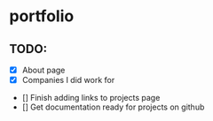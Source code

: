 # portfolio


## TODO:

- [X] About page
- [X] Companies I did work for
- [] Finish adding links to projects page
- [] Get documentation ready for projects on github
